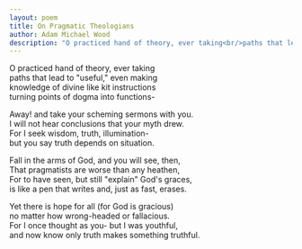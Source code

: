 ```yaml
---
layout: poem
title: On Pragmatic Theologians
author: Adam Michael Wood
description: "O practiced hand of theory, ever taking<br/>paths that lead to "useful," even making<br/>knowledge of divine like kit instructions<br/>turning points of dogma into functions"
---
```


O practiced hand of theory, ever taking  
paths that lead to "useful," even making  
knowledge of divine like kit instructions  
turning points of dogma into functions-

Away! and take your scheming sermons with you.  
I will not hear conclusions that your myth drew.  
For I seek wisdom, truth, illumination-  
but you say truth depends on situation.

Fall in the arms of God, and you will see, then,  
That pragmatists are worse than any heathen,  
For to have seen, but still "explain" God's graces,  
is like a pen that writes and, just as fast, erases.

Yet there is hope for all (for God is gracious)  
no matter how wrong-headed or fallacious.  
For I once thought as you- but I was youthful,  
and now know only truth makes something truthful.  